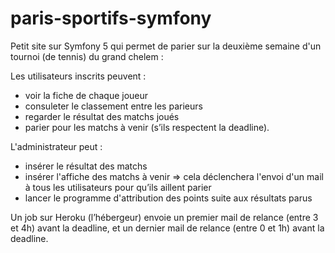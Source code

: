 # paris-sportifs-symfony
Petit site sur Symfony 5 qui permet de parier sur la deuxième semaine d'un tournoi (de tennis) du grand chelem :

Les utilisateurs inscrits peuvent :
- voir la fiche de chaque joueur
- consuleter le classement entre les parieurs
- regarder le résultat des matchs joués
- parier pour les matchs à venir (s’ils respectent la deadline).

L'administrateur peut :
- insérer le résultat des matchs
- insérer l'affiche des matchs à venir => cela déclenchera l'envoi d'un mail à tous les utilisateurs pour qu’ils aillent parier
- lancer le programme d'attribution des points suite aux résultats parus

Un job sur Heroku (l’hébergeur) envoie un premier mail de relance (entre 3 et 4h) avant la deadline, et un dernier mail de relance (entre 0 et 1h) avant la deadline.

